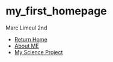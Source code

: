 # my_first_homepage
 Marc Limeul 2nd  
<head><title> Biology
</head>
<br
<hr>
<h1> My HomePage Project </h1>
<p> Marc  2nd </P>
<p> <center> About Me </center></p>
<a
<body bgcolor= "Blue" >
</body>
<p> <font color>= "yellow"> I am 13 years old I like Video Games, play soccer, and binge watch netflix. </font</P>
<!DOCTYPE html>
<html>
<head>
<title>Navigation Bar Exampe</title
<link rel="stylesheet" type="text/css" href="css/navigation_bar.css">
<meta name="description" content="Navigation Bar Example">
<meta name="keywords" content="html,css,school,project,science,computers,technology">
<meta name="author" content="Ryan Kelley">
</head>
<body>
<ul>
<li><a href="index.html">Return Home</a></li>
<li><a href="about_me.html">About ME</a></li>
<li><a href="science.html">My Science Project</a></li>
</ul>


</body>
</html>
